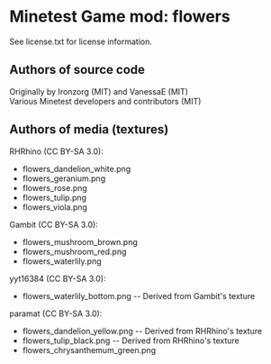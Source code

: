 Minetest Game mod: flowers
==========================
See license.txt for license information.

Authors of source code
----------------------
Originally by Ironzorg (MIT) and VanessaE (MIT)<br>
Various Minetest developers and contributors (MIT)

Authors of media (textures)
---------------------------
RHRhino (CC BY-SA 3.0):
- flowers_dandelion_white.png
- flowers_geranium.png
- flowers_rose.png
- flowers_tulip.png
- flowers_viola.png

Gambit (CC BY-SA 3.0):
- flowers_mushroom_brown.png
- flowers_mushroom_red.png
- flowers_waterlily.png

yyt16384 (CC BY-SA 3.0):
- flowers_waterlily_bottom.png -- Derived from Gambit's texture

paramat (CC BY-SA 3.0):
- flowers_dandelion_yellow.png -- Derived from RHRhino's texture
- flowers_tulip_black.png -- Derived from RHRhino's texture
- flowers_chrysanthemum_green.png
